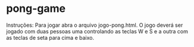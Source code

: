 # pong-game
Instruções:
Para jogar abra o arquivo jogo-pong.html.
O jogo deverá ser jogado com duas pessoas uma controlando as teclas W e S e a outra com as teclas de seta para cima e baixo.
